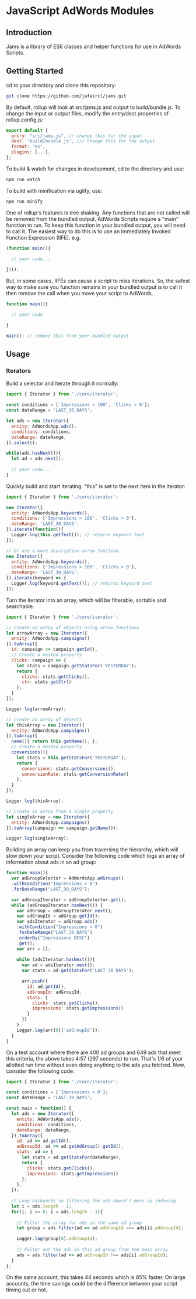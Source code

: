# JavaScript AdWords Modules

## Introduction

Jams is a library of ES6 classes and helper functions for use in AdWords Scripts.

## Getting Started

cd to your directory and clone this repository:

```sh
git clone https://github.com/jafaircl/jams.git
```

By default, rollup will look at src/jams.js and output to build/bundle.js. To change the input or output files, modify the entry/dest properties of rollup.config.js:

```javascript
export default {
  entry: "src/jams.js", // change this for the input
  dest: 'build/bundle.js', /// change this for the output
  format: "es",
  plugins: [...],
};
```

To build & watch for changes in development, cd to the directory and use:

```sh
npm run watch
```

To build with minification via uglify, use:

```sh
npm run minify
```

One of rollup's features is tree shaking. Any functions that are not called will be removed from the bundled output. AdWords Scripts require a "main" function to run. To keep this function in your bundled output, you will need to call it. The easiest way to do this is to use an Immediately Invoked Function Expression (IIFE). e.g.

```javascript
(function main(){

  // your code...
  
})();
```

But, in some cases, IIFEs can cause a script to miss iterations. So, the safest way to make sure you function remains in your bundled output is to call it then remove the call when you move your script to AdWords.

```javascript
function main(){

  // your code

}

main(); // remove this from your bundled output
```

## Usage

### Iterators

Build a selector and iterate through it normally:

```javascript
import { Iterator } from './core/iterator';

const conditions = ['Impressions > 100', 'Clicks > 0'];
const dateRange = 'LAST_30_DAYS';

let ads = new Iterator({
  entity: AdWordsApp.ads(),
  conditions: conditions,
  dateRange: dateRange,
}).select();

while(ads.hasNext()){
  let ad = ads.next();
  
  // your code...
}
```

Quickly build and start iterating. "this" is set to the next item in the iterator:

```javascript
import { Iterator } from './core/iterator';

new Iterator({
  entity: AdWordsApp.keywords(),
  conditions: ['Impressions > 100', 'Clicks > 0'],
  dateRange: 'LAST_30_DAYS',
}).iterate(function(){
  Logger.log(this.getText()); // returns keyword text
});

// Or use a more descriptive arrow function
new Iterator({
  entity: AdWordsApp.keywords(),
  conditions: ['Impressions > 100', 'Clicks > 0'],
  dateRange: 'LAST_30_DAYS',
}).iterate(keyword => {
  Logger.log(keyword.getText()); // returns keyword text
});
```

Turn the iterator into an array, which will be filterable, sortable and searchable.

```javascript
import { Iterator } from './core/iterator';

// Create an array of objects using arrow functions
let arrowArray = new Iterator({
  entity: AdWordsApp.campaigns()
}).toArray({
  id: campaign => campaign.getId(),
  // Create a nested property
  clicks: campaign => {
    let stats = campaign.getStatsFor('YESTERDAY');
    return {
      clicks: stats.getClicks(),
      ctr: stats.getCtr()
    };
  }
});

Logger.log(arrowArray);

// Create an array of objects
let thisArray = new Iterator({
  entity: AdWordsApp.campaigns()
}).toArray({
  name(){ return this.getName(); },
  // Create a nested property
  conversions(){
    let stats = this.getStatsFor('YESTERDAY');
    return {
      conversions: stats.getConversions(),
      conversionRate: stats.getConversionRate()
    };
  }
});

Logger.log(thisArray);

// Create an array from a single property
let singleArray = new Iterator({
  entity: AdWordsApp.campaigns()
}).toArray(campaign => campaign.getName());

Logger.log(singleArray);
```

Building an array can keep you from traversing the hierarchy, which will slow down your script. Consider the following code which logs an array of information about ads in an ad group:

```javascript
function main(){
  var adGroupSelector = AdWordsApp.adGroups()
  .withCondition("Impressions > 0")
  .forDateRange("LAST_30_DAYS");

  var adGroupIterator = adGroupSelector.get();
  while (adGroupIterator.hasNext()) {
    var adGroup = adGroupIterator.next();
    var adGroupId = adGroup.getId();
    var adsIterator = adGroup.ads()
    .withCondition("Impressions > 0")
    .forDateRange("LAST_30_DAYS")
    .orderBy("Impressions DESC")
    .get();
    var arr = [];
    
    while (adsIterator.hasNext()){
      var ad = adsIterator.next();
      var stats = ad.getStatsFor('LAST_30_DAYS');

      arr.push({
        id: ad.getId(),
        adGroupId: adGroupId,
        stats: {
          clicks: stats.getClicks(),
          impressions: stats.getImpressions()
        }
      })
    }
    Logger.log(arr[0]['adGroupId']);
  }
}
```

On a test account where there are 400 ad groups and 649 ads that meet this criteria, the above takes 4:57 (297 seconds) to run. That's 1/6 of your allotted run time without even doing anything to the ads you fetched. Now, consider the following code:

```javascript
import { Iterator } from './core/iterator';

const conditions = ['Impressions > 0'];
const dateRange = 'LAST_30_DAYS';

const main = function() {
  let ads = new Iterator({
    entity: AdWordsApp.ads(),
    conditions: conditions,
    dateRange: dateRange,
  }).toArray({
    id: ad => ad.getId(),
    adGroupId: ad => ad.getAdGroup().getId(),
    stats: ad => { 
      let stats = ad.getStatsFor(dateRange);
      return {
        clicks: stats.getClicks(),
        impressions: stats.getImpressions()
      };
    },
  });
  
  // Loop backwards so filtering the ads doesn't mess up indexing
  let i = ads.length - 1;
  for(i; i >= 0; i = ads.length - 1){
    
    // Filter the array for ads in the same ad group
    let group = ads.filter(ad => ad.adGroupId === ads[i].adGroupId);

    Logger.log(group[0].adGroupId);
    
    // Filter out the ads in this ad group from the main array
    ads = ads.filter(ad => ad.adGroupId !== ads[i].adGroupId);
  }
};
```

On the same account, this takes 44 seconds which is 85% faster. On large accounts, the time savings could be the difference between your script timing out or not.
